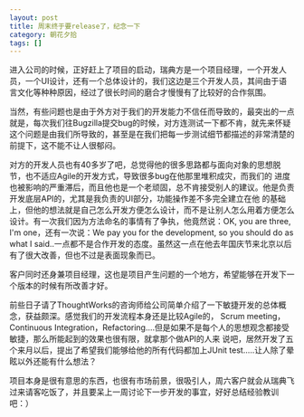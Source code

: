 ```yaml
---
layout: post
title: 周末终于要release了，纪念一下
category: 朝花夕拾
tags: []
---
```

进入公司的时候，正好赶上了项目的启动，瑞典方是一个项目经理，一个开发人员，一个UI设计，还有一个总体设计的，我们这边是三个开发人员，其间由于语言文化等种种原因，经过了很长时间的磨合才慢慢有了比较好的合作氛围。
	
当然，有些问题也是由于外方对于我们的开发能力不信任而导致的，最突出的一点就是，每次我们往Bugzilla提交bug的时候，对方连测试一下都不肯，就先来怀疑这个问题是由我们所导致的，甚至是在我们把每一步测试细节都描述的非常清楚的前提下，这不能不让人很郁闷。
	
对方的开发人员也有40多岁了吧，总觉得他的很多思路都与面向对象的思想脱节，也不适应Agile的开发方式，导致很多bug在他那里堆积成灾，而我们的
进度也被影响的严重滞后，而且他也是一个老顽固，总不肯接受别人的建议。他是负责开发底层API的，尤其是我负责的UI部分，功能操作差不多完全建立在他
的基础上，但他的想法就是自己怎么开发方便怎么设计，而不是让别人怎么用着方便怎么设计。有一次我们因为方法命名的事情有了争执，他竟然说：OK,
you are three, I'm one，还有一次说：We pay you for the development, so you
should do as what I
said..一点都不是合作开发的态度。虽然这一点在他去年国庆节来北京以后有了很大改善，但也不过是表面现象而已。
	
客户同时还身兼项目经理，这也是项目产生问题的一个地方，希望能够在开发下一个版本的时候有所改善才好。
	
前些日子请了ThoughtWorks的咨询师给公司简单介绍了一下敏捷开发的总体概念，获益颇深。感觉我们的开发流程本身还是比较Agile的，
Scrum meeting，Continuous
Integration，Refactoring....但是如果不是每个人的思想观念都接受敏捷，那么所能起到的效果也很有限，就拿那个做API的人来
说吧，居然开发了五个来月以后，提出了希望我们能够给他的所有代码都加上JUnit test.....让人除了晕眩以外还能有什么想法？
	
项目本身是很有意思的东西，也很有市场前景，很吸引人，周六客户就会从瑞典飞过来请客吃饭了，并且要呆上一周讨论下一步开发的事宜，好好总结经验教训吧：）